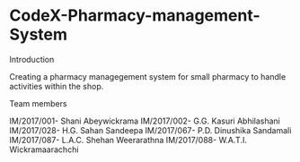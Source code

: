 # CodeX-Pharmacy-management-System

Introduction

 Creating a pharmacy managegement system for small pharmacy to handle activities within the shop.
 
 
 Team members
 
 	
  IM/2017/001- Shani Abeywickrama
  IM/2017/002- G.G. Kasuri Abhilashani
  IM/2017/028- H.G. Sahan Sandeepa
  IM/2017/067- P.D. Dinushika Sandamali
  IM/2017/087- L.A.C. Shehan Weerarathna
  IM/2017/088- W.A.T.I. Wickramaarachchi
